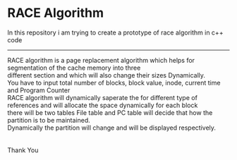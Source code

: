 # RACE Algorithm
In this repository i am trying to create a prototype of race algorithm in c++ code 
<hr>
RACE algorithm is a page replacement algorithm which helps for segmentation of the cache memory into three <br>
different section and which will also change their sizes Dynamically.<br>
You have to input total number of blocks, block value, inode, current time and Program Counter<br>
RACE algorithm will dynamically saperate the for different type of references and will allocate the space dynamically for each block<br>
there will be two tables File table and PC table will decide that how the partition is to be maintained.<br>
Dynamically the partition will change and will be displayed respectively.
<br><br>
<br>
Thank You
